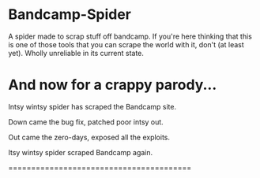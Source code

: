 # Bandcamp-Spider

A spider made to scrap stuff off bandcamp. If you're here thinking that this is one of those tools that you can scrape the world with it, don't (at least yet). Wholly unreliable in its current state.

And now for a crappy parody...
========================================

Intsy wintsy spider has scraped the Bandcamp site.

Down came the bug fix, patched poor intsy out.

Out came the zero-days, exposed all the exploits.

Itsy wintsy spider scraped Bandcamp again.

========================================
